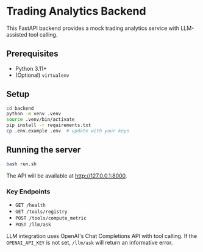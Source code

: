 # Trading Analytics Backend

This FastAPI backend provides a mock trading analytics service with LLM-assisted tool calling.

## Prerequisites
- Python 3.11+
- (Optional) `virtualenv`

## Setup

```bash
cd backend
python -m venv .venv
source .venv/bin/activate
pip install -r requirements.txt
cp .env.example .env  # update with your keys
```

## Running the server

```bash
bash run.sh
```

The API will be available at http://127.0.0.1:8000.

### Key Endpoints
- `GET /health`
- `GET /tools/registry`
- `POST /tools/compute_metric`
- `POST /llm/ask`

LLM integration uses OpenAI's Chat Completions API with tool calling. If the `OPENAI_API_KEY` is not set, `/llm/ask` will return an informative error.
